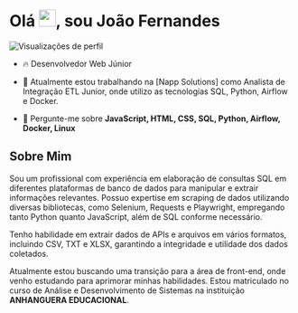 <h1 align="left">Olá <img src="https://raw.githubusercontent.com/kaueMarques/kaueMarques/master/hi.gif" height="30px">, sou João Fernandes</h1>
<p align="left"> <img src="https://komarev.com/ghpvc/?username=joaofernandesxd&color=yellow" alt="Visualizações de perfil" /> </p>

- 🔥 Desenvolvedor Web Júnior

- 🔭 Atualmente estou trabalhando na [Napp Solutions] como Analista de Integração ETL Junior, onde utilizo as tecnologias SQL, Python, Airflow e Docker.

- 💬 Pergunte-me sobre **JavaScript, HTML, CSS, SQL, Python, Airflow, Docker, Linux**

## Sobre Mim

Sou um profissional com experiência em elaboração de consultas SQL em diferentes plataformas de banco de dados para manipular e extrair informações relevantes. Possuo expertise em scraping de dados utilizando diversas bibliotecas, como Selenium, Requests e Playwright, empregando tanto Python quanto JavaScript, além de SQL conforme necessário.

Tenho habilidade em extrair dados de APIs e arquivos em vários formatos, incluindo CSV, TXT e XLSX, garantindo a integridade e utilidade dos dados coletados. 

Atualmente estou buscando uma transição para a área de front-end, onde venho estudando para aprimorar minhas habilidades. Estou matriculado no curso de Análise e Desenvolvimento de Sistemas na instituição **ANHANGUERA EDUCACIONAL**.
